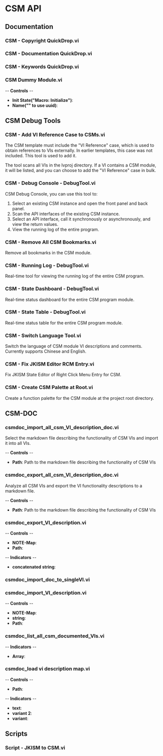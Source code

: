 # CSM API

## Documentation

### CSM - Copyright QuickDrop.vi

### CSM - Documentation QuickDrop.vi

### CSM - Keywords QuickDrop.vi

### CSM Dummy Module.vi

-- <b>Controls</b> --
- <b>Init State("Macro: Initialize")</b>:
- <b>Name("" to use uuid)</b>:

## CSM Debug Tools

### CSM - Add VI Reference Case to CSMs.vi

The CSM template must include the "VI Reference" case, which is used to obtain references to VIs externally. In earlier templates, this case was not included. This tool is used to add it.

The tool scans all VIs in the lvproj directory. If a VI contains a CSM module, it will be listed, and you can choose to add the "VI Reference" case in bulk.

### CSM - Debug Console - DebugTool.vi

CSM Debug Console, you can use this tool to:

1. Select an existing CSM instance and open the front panel and back panel.
2. Scan the API interfaces of the existing CSM instance.
3. Select an API interface, call it synchronously or asynchronously, and view the return values.
4. View the running log of the entire program.

### CSM - Remove All CSM Bookmarks.vi

Remove all bookmarks in the CSM module.

### CSM - Running Log - DebugTool.vi

Real-time tool for viewing the running log of the entire CSM program.

### CSM - State Dashboard - DebugTool.vi

Real-time status dashboard for the entire CSM program module.

### CSM - State Table - DebugTool.vi

<In Development> Real-time status table for the entire CSM program module.

### CSM - Switch Language Tool.vi

Switch the language of CSM module VI descriptions and comments. Currently supports Chinese and English.

### CSM - Fix JKISM Editor RCM Entry.vi

Fix JKISM State Editor of Right Click Menu Entry for CSM.

### CSM - Create CSM Palette at Root.vi

Create a function palette for the CSM module at the project root directory.

## CSM-DOC

### csmdoc_import_all_csm_VI_description_doc.vi

Select the markdown file describing the functionality of CSM VIs and import it into all VIs.

-- <b>Controls</b> --
- <b>Path</b>: Path to the markdown file describing the functionality of CSM VIs

### csmdoc_export_all_csm_VI_description_doc.vi

Analyze all CSM VIs and export the VI functionality descriptions to a markdown file.

-- <b>Controls</b> --
- <b>Path</b>: Path to the markdown file describing the functionality of CSM VIs

### csmdoc_export_VI_description.vi

-- <b>Controls</b> --
- <b>NOTE-Map</b>:
- <b>Path</b>:

-- <b>Indicators</b> --
- <b>concatenated string</b>:

### csmdoc_import_doc_to_singleVI.vi

### csmdoc_import_VI_description.vi

-- <b>Controls</b> --
- <b>NOTE-Map</b>:
- <b>string</b>:
- <b>Path</b>:

### csmdoc_list_all_csm_documented_VIs.vi

-- <b>Indicators</b> --
- <b>Array</b>:

### csmdoc_load vi description map.vi

-- <b>Controls</b> --
- <b>Path</b>:

-- <b>Indicators</b> --
- <b>text</b>:
- <b>variant 2</b>:
- <b>variant</b>:

## Scripts

### Script - JKISM to CSM.vi
